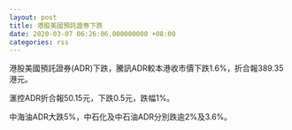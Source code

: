 ```yaml
---
layout: post
title: 港股美國預託證券下跌
date: 2020-03-07 06:26:06.000000000 +08:00
categories: rss
---
```


港股美國預託證券(ADR)下跌，騰訊ADR較本港收市價下跌1.6%，折合報389.35港元。

滙控ADR折合報50.15元，下跌0.5元，跌幅1%。

中海油ADR大跌5%，中石化及中石油ADR分別跌逾2%及3.6%。
